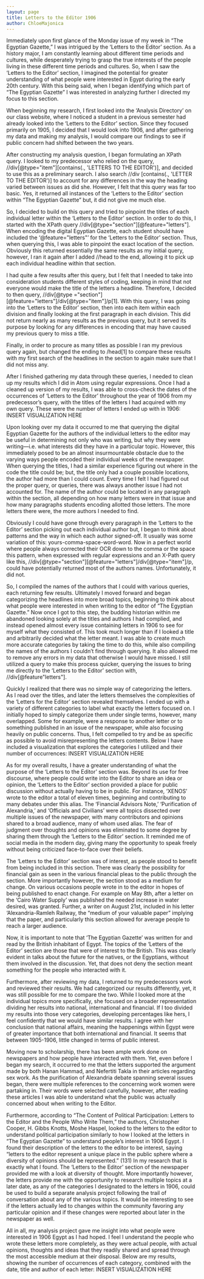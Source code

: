 ```yaml
---
layout: page
title: Letters to the Editor 1906
author: ChloeMajonica
---
```

Immediately upon first glance of the Monday issue of my week in “The Egyptian Gazette,” I was intrigued by the ‘Letters to the Editor’ section. As a history major, I am constantly learning about different time periods and cultures, while desperately trying to grasp the true interests of the people living in these different time periods and cultures. So, when I saw the ‘Letters to the Editor’ section, I imagined the potential for greater understanding of what people were interested in Egypt during the early 20th century. With this being said, when I began identifying which part of “The Egyptian Gazette” I was interested in analyzing further I directed my focus to this section.

When beginning my research, I first looked into the ‘Analysis Directory’ on our class website, where I noticed a student in a previous semester had already looked into the ‘Letters to the Editor’ section. Since they focused primarily on 1905, I decided that I would look into 1906, and after gathering my data and making my analysis, I would compare our findings to see if public concern had shifted between the two years.

After constructing my analysis question, I began formulating an XPath query. I looked to my predecessor who relied on the query, //div[@type="item"][contains(., 'LETTERS TO THE EDITOR')], and decided to use this as a preliminary search. I also search //div [contains(., 'LETTER TO THE EDITOR')] to account for any differences in the way the heading varied between issues as did she. However, I felt that this query was far too basic. Yes, it returned all instances of the ‘Letters to the Editor’ section within “The Egyptian Gazette” but, it did not give me much else.

So, I decided to build on this query and tried to pinpoint the titles of each individual letter within the ‘Letters to the Editor’ section. In order to do this, I started with the XPath query //div[@type="section"][@feature="letters"]. When encoding the digital Egyptian Gazette, each student should have included the ‘@feature="letters"’ for the ‘Letters to the Editor’ section. Thus, when querying this, I was able to pinpoint the exact location of the section. Obviously this returned essentially the same results as my initial query, however, I ran it again after I added //head to the end, allowing it to pick up each individual headline within that section.

I had quite a few results after this query, but I felt that I needed to take into consideration students different styles of coding, keeping in mind that not everyone would make the title of the letters a headline. Therefore, I decided to then query, //div[@type ="section"][@feature="letters"]/div[@type="item"]/p[1]. With this query, I was going into the ‘Letters to the Editor’ section, then into each item within each division and finally looking at the first paragraph in each division. This did not return nearly as many results as the previous query, but it served its purpose by looking for any differences in encoding that may have caused my previous query to miss a title.

Finally, in order to procure as many titles as possible I ran my previous query again, but changed the ending to /head[1] to compare these results with my first search of the headlines in the section to again make sure that I did not miss any.

After I finished gathering my data through these queries, I needed to clean up my results which I did in Atom using regular expressions. Once I had a cleaned up version of my results, I was able to cross-check the dates of the occurrences of ‘Letters to the Editor’ throughout the year of 1906 from my predecessor’s query, with the titles of the letters I had acquired with my own query. These were the number of letters I ended up with in 1906:
INSERT VISUALIZATION HERE

Upon looking over my data it occurred to me that querying the digital Egyptian Gazette for the authors of the individual letters to the editor may be useful in determining not only who was writing, but why they were writing—i.e. what interests did they have in a particular topic. However, this immediately posed to be an almost insurmountable obstacle due to the varying ways people encoded their individual weeks of the newspaper. When querying the titles, I had a similar experience figuring out where in the code the title could be; but, the title only had a couple possible locations, the author had more than I could count. Every time I felt I had figured out the proper query, or queries, there was always another issue I had not accounted for. The name of the author could be located in any paragraph within the section, all depending on how many letters were in that issue and how many paragraphs students encoding allotted those letters. The more letters there were, the more authors I needed to find.

Obviously I could have gone through every paragraph in the ‘Letters to the Editor’ section picking out each individual author but, I began to think about patterns and the way in which each author signed-off. It usually was some variation of this: yours-comma-space-word-word. Now in a perfect world where people always corrected their OCR down to the comma or the space this pattern, when expressed with regular expressions and an X-Path query like this, //div[@type="section"][@feature="letters"]/div[@type="item"]/p, could have potentially returned most of the authors names. Unfortunately, it did not.

So, I compiled the names of the authors that I could with various queries, each returning few results. Ultimately I moved forward and began categorizing the headlines into more broad topics, beginning to think about what people were interested in when writing to the editor of “The Egyptian Gazette.” Now once I got to this step, the budding historian within me abandoned looking solely at the titles and authors I had complied, and instead opened almost every issue containing letters in 1906 to see for myself what they consisted of. This took much longer than if I looked a title and arbitrarily decided what the letter meant. I was able to create much more accurate categories by taking the time to do this, while also compiling the names of the authors I couldn’t find through querying. It also allowed me to remove any errors in my data that otherwise I would have missed. I still utilized a query to make this process quicker, querying the issues to bring me directly to the ‘Letters to the Editor’ section with, //div[@feature"letters"].

Quickly I realized that there was no simple way of categorizing the letters. As I read over the titles, and later the letters themselves the complexities of the ‘Letters for the Editor’ section revealed themselves. I ended up with a variety of different categories to label what exactly the letters focused on. I initially hoped to simply categorize them under single terms, however, many overlapped. Some for example, were a response to another letter or to something published in an issue of the newspaper, while also focusing heavily on public concerns. Thus, I felt compelled to try and be as specific as possible to avoid misrepresenting the letters contents. Below I have included a visualization that explores the categories I utilized and their number of occurrences:
INSERT VISUALIZATION HERE

As for my overall results, I have a greater understanding of what the purpose of the ‘Letters to the Editor’ section was. Beyond its use for free discourse, where people could write into the Editor to share an idea or opinion, the ‘Letters to the Editor’ section provided a place for public discussion without actually having to be in public. For instance, ‘XENOS’ wrote to the editor a total of eleven times, beginning and contributing to many debates under this alias. The ‘Financial Advisors Note,’ ‘Purification of Alexandria,’ and ‘Officials and Civilians’ were all topics dissected over multiple issues of the newspaper, with many contributors and opinions shared to a broad audience, many of whom used alias. The fear of judgment over thoughts and opinions was eliminated to some degree by sharing them through the ‘Letters to the Editor’ section. It reminded me of social media in the modern day, giving many the opportunity to speak freely without being criticized face-to-face over their beliefs.

The ‘Letters to the Editor’ section was of interest, as people stood to benefit from being included in this section. There was clearly the possibility for financial gain as seen in the various financial pleas to the public through the section. More importantly however, the section stood as a medium for change. On various occasions people wrote in to the editor in hopes of being published to enact change. For example on May 8th, after a letter on the ‘Cairo Water Supply’ was published the needed increase in water desired, was granted. Further, a writer on August 21st, included in his letter ‘Alexandria-Ramleh Railway, the “medium of your valuable paper” implying that the paper, and particularly this section allowed for average people to reach a larger audience.

Now, it is important to note that ‘The Egyptian Gazette’ was written for and read by the British inhabitant of Egypt. The topics of the ‘Letters of the Editor’ section are those that were of interest to the British. This was clearly evident in talks about the future for the natives, or the Egyptians, without them involved in the discussion. Yet, that does not deny the section meant something for the people who interacted with it.

Furthermore, after reviewing my data, I returned to my predecessors work and reviewed their results. We had categorized our results differently, yet, it was still possible for me to compare the two. While I looked more at the individual topics more specifically, she focused on a broader representation dividing her results into national, international and financial. If I too divided my results into those very categories, developing percentages like hers, I feel confidently that we would have similar results. I agree with her conclusion that national affairs, meaning the happenings within Egypt were of greater importance that both international and financial. It seems that between 1905-1906, little changed in terms of public interest.

Moving now to scholarship, there has been ample work done on newspapers and how people have interacted with them. Yet, even before I began my search, it occurred to me that the letters supported the argument made by both Hanan Hammad, and Nefertiti Takla in their articles regarding sex work. As the purification of Alexandria debate spanning several issues began, there were multiple references to the concerning work women were partaking in. Their words were selected carefully, however, after reading these articles I was able to understand what the public was actually concerned about when writing to the Editor.

Furthermore, according to “The Content of Political Participation: Letters to the Editor and the People Who Write Them,” the authors, Christopher Cooper, H. Gibbs Knotts, Moshe Haspel, looked to the letters to the editor to understand political participation similarly to how I looked at the letters in “The Egyptian Gazette” to understand people’s interest in 1906 Egypt. I found their description of the letters to the editor to be interest, saying “letters to the editor represent a unique place in the public sphere where a diversity of opinions should be represented.” (131) In my research that is exactly what I found. The ‘Letters to the Editor’ section of the newspaper provided me with a look at diversity of thought. More importantly however, the letters provide me with the opportunity to research multiple topics at a later date, as any of the categories I designated to the letters in 1906, could be used to build a separate analysis project following the trail of conversation about any of the various topics. It would be interesting to see if the letters actually led to changes within the community favoring any particular opinion and if these changes were reported about later in the newspaper as well.

All in all, my analysis project gave me insight into what people were interested in 1906 Egypt as I had hoped. I feel I understand the people who wrote these letters more completely, as they were actual people, with actual opinions, thoughts and ideas that they readily shared and spread through the most accessible medium at their disposal. Below are my results, showing the number of occurrences of each category, combined with the date, title and author of each letter:
INSERT VISUALIZATION HERE
